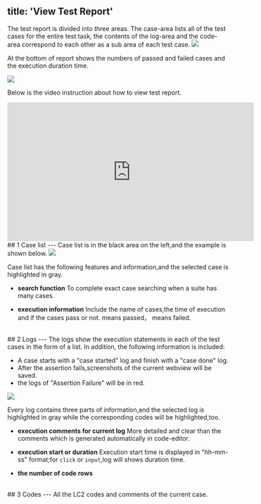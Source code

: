 title: 'View Test Report'
---
The test report is divided into three areas. The case-area lists all of the test cases for the entire test task, the contents of the log-area and the code-area correspond to each other as a sub area of each test case.
<img class="guide-images" src="/images/guide/report-01.png">

At the bottom of report shows the numbers of passed and failed cases and the execution duration time.

<img class="box-shadow" src="/images/guide/report-02.png">
<br/>

Below is the video instruction about how to view test report.
<iframe width="560" height="315" src="https://www.youtube.com/embed/xU3N7V7UQl8" frameborder="0" allowfullscreen></iframe>

<br/>
## 1 Case list
---
Case list is in the black area on the left,and the example is shown below.

<img src="/images/guide/report-03.png">

Case list has the following features and information,and the selected case is highlighted in gray. 

- **search function** To complete exact case searching when a suite has many cases.

- **execution information** Include the name of cases,the time of execution and if the cases pass or not. <i class="fa fa-check" style="color:green"></i> means passed， <i class="fa fa-close" style="color:red"></i>  means failed.

<br/>
## 2 Logs
---
The logs show the execution statements in each of the test cases in the form of a list. In addition, the following information is included:

- A case starts with a "case started" log and finish with a "case done" log.
- After the assertion fails,screenshots of the current webview will be saved.
- the logs of "Assertion Failure" will be in red.

<img src="/images/guide/report-04.png">

Every log contains three parts of information,and the selected log is highlighted in gray while the corresponding codes will be highlighted,too.

- **execution comments for current log** More detailed and clear than the comments which is generated automatically in code-editor.

- **execution start or duration** Execution start time is displayed in "hh-mm-ss" format;for `click` or `input`,log will shows duration time.

- **the number of code rows**

<br/>
## 3 Codes
---
All the LC2 codes and comments of the current case.